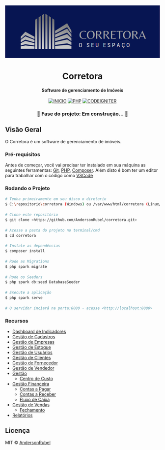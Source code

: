 <p align="center">
  <a href="/corretora">
    <img src="public/assets/img/logo.png" alt="Corretora" />
  </a>
</p>

<h1 align="center">Corretora</h1>
<h4 align="center">Software de gerenciamento de Imóveis</h4>

<div align="center">

[![INICIO](https://img.shields.io/static/v1?label=Iniciado%20em&message=Julho%20de%202021&color=41B095&style=for-the-badge)](#)
[![PHP](https://img.shields.io/static/v1?label=PHP&message=8.0&color=73c1fe&style=for-the-badge)](#)
[![CODEIGNITER](https://img.shields.io/static/v1?label=CODEIGNITER&message=4&color=ffbf69&style=for-the-badge)](#)

</div>

<h3 align="center"> 🚧  Fase do projeto: Em construção...  🚧</h3>

## Visão Geral

O Corretora é um software de gerenciamento de imóveis.

### Pré-requisitos

Antes de começar, você vai precisar ter instalado em sua máquina as seguintes ferramentas:
[Git](https://git-scm.com), [PHP](https://www.apachefriends.org/pt_br), [Composer](https://getcomposer.org/download).
Além disto é bom ter um editor para trabalhar com o código como [VSCode](https://code.visualstudio.com/)

### Rodando o Projeto

```bash
# Tenha primeiramente em seu disco o diretorio
$ C:\repositorio\corretora (Windows) ou /var/www/html/corretora (Linux/MAC)

# Clone este repositório
$ git clone <https://github.com/AndersonRubel/corretora.git>

# Acesse a pasta do projeto no terminal/cmd
$ cd corretora

# Instale as dependências
$ composer install

# Rode as Migrations
$ php spark migrate

# Rode os Seeders
$ php spark db:seed DatabaseSeeder

# Execute a aplicação
$ php spark serve

# O servidor inciará na porta:8080 - acesse <http://localhost:8080>
```

### Recursos

-   [Dashboard de Indicadores](#dashboard)
-   [Gestão de Cadastros](#cadastros)
-   [Gestão de Empresas](#empresa)
-   [Gestão de Estoque](#estoque)
-   [Gestão de Usuários](#usuario)
-   [Gestão de Clientes](#cliente)
-   [Gestão de Fornecedor](#fornecedor)
-   [Gestão de Vendedor](#vendedor)
-   [Gestão](#gestao)
    -   [Centro de Custo](#centrodecusto)
-   [Gestão Financeira](#financeiro)
    -   [Contas a Pagar](#pagar)
    -   [Contas a Receber](#receber)
    -   [Fluxo de Caixa](#fluxocaixa)
-   [Gestão de Vendas](#vendas)
    -   [Fechamento](#fechamento)
-   [Relatórios](#relatorio)

## Licença

MIT © [AndersonRubel](https://github.com/AndersonRubel)
